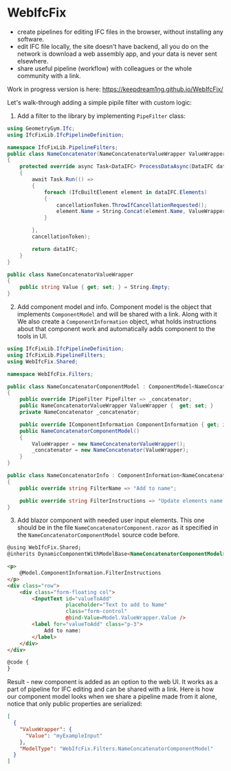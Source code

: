 # WebIfcFix

- create pipelines for editing IFC files in the browser, without installing any software.
- edit IFC file locally, the site doesn't have backend, all you do on the network is download a web assembly app, and your data is never sent elsewhere.
- share useful pipeline (workflow) with colleagues or the whole community with a link.

Work in progress version is here: https://keepdream1ng.github.io/WebIfcFix/ 

Let's walk-through adding a simple pipile filter with custom logic:
1. Add a filter to the library by implementing `PipeFilter` class:
```csharp
using GeometryGym.Ifc;
using IfcFixLib.IfcPipelineDefinition;

namespace IfcFixLib.PipelineFilters;
public class NameConcatenator(NameConcatenatorValueWrapper ValueWrapper) : PipeFilter
{
	protected override async Task<DataIFC> ProcessDataAsync(DataIFC dataIFC, CancellationToken cancellationToken)
	{
		await Task.Run(() =>
		{
			foreach (IfcBuiltElement element in dataIFC.Elements)
			{
				cancellationToken.ThrowIfCancellationRequested();
				element.Name = String.Concat(element.Name, ValueWrapper.Value);
			}

		},
		cancellationToken);

		return dataIFC;
	}
}

public class NameConcatenatorValueWrapper
{
	public string Value { get; set; } = String.Empty;
}
``` 

2. Add component model and info. Component model is the object that implements `ComponentModel` and will be shared with a link. Along with it We also create a `ComponentInformation` object, what holds instructions about that component work and automatically adds component to the tools in UI.
```csharp
using IfcFixLib.IfcPipelineDefinition;
using IfcFixLib.PipelineFilters;
using WebIfcFix.Shared;

namespace WebIfcFix.Filters;

public class NameConcatenatorComponentModel : ComponentModel<NameConcatenatorComponent>
{
	public override IPipeFilter PipeFilter => _concatenator;
	public NameConcatenatorValueWrapper ValueWrapper {  get; set; }
	private NameConcatenator _concatenator;

	public override IComponentInformation ComponentInformation { get; init; } = new NameConcatenatorInfo();
    public NameConcatenatorComponentModel()
    {
		ValueWrapper = new NameConcatenatorValueWrapper();
		_concatenator = new NameConcatenator(ValueWrapper);
    }
}

public class NameConcatenatorInfo : ComponentInformation<NameConcatenatorComponentModel>
{
	public override string FilterName => "Add to name";

	public override string FilterInstructions => "Update elements name by concatenating to it the value from user input";
}
``` 

3. Add blazor component with needed user input elements. This one should be in the file `NameConcatenatorComponent.razor` as it specified in the `NameConcatenatorComponentModel` source code before.
```html
@using WebIfcFix.Shared;
@inherits DynamicComponentWithModelBase<NameConcatenatorComponentModel>

<p>
	@Model.ComponentInformation.FilterInstructions
</p>
<div class="row">
	<div class="form-floating col">
		<InputText id="valueToAdd"
				   placeholder="Text to add to Name"
				   class="form-control"
				   @bind-Value=Model.ValueWrapper.Value />
		<label for="valueToAdd" class="p-3">
			Add to name:
		</label>
	</div>
</div>

@code {
}
```

Result - new component is added as an option to the web UI. It works as a part of pipeline for IFC editing and can be shared with a link.
Here is how our component model looks when we share a pipeline made from it alone, notice that only public properties are serialized:
```json
[
  {
    "ValueWrapper": {
      "Value": "myExampleInput"
    },
    "ModelType": "WebIfcFix.Filters.NameConcatenatorComponentModel"
  }
]
```